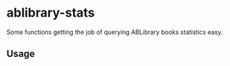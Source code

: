 # ablibrary-stats

Some functions getting the job of querying ABLibrary books statistics easy.

## Usage

